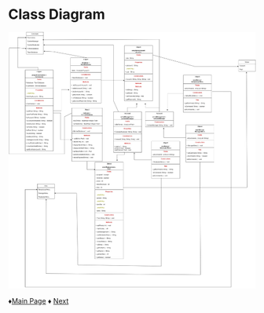 # Class Diagram

![Class Diagram](https://github.com/Edwin-Lines/Project-Cosmos/blob/Second-Deadline/Resources/Images/Project_ClassDiagram_VerBeta.jpg)

 ♦[Main Page](https://github.com/Edwin-Lines/Project-Cosmos "Main Page") 
 ♦ [Next](https://github.com/Edwin-Lines/Project-Cosmos/tree/main/Documentation/Prototypes%20and%20Resources "Next")
